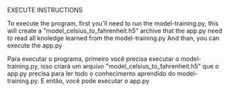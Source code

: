 EXECUTE INSTRUCTIONS

To execute the program, first you'll need to run the model-training.py, this will create a "model_celsius_to_fahrenheit.h5" archive that the app.py need to read all knoledge learned from the model-training.py
And than, you can execute the app.py

Para executar o programa, primeiro você precisa executar o model-training.py, isso criará um arquivo "model_celsius_to_fahrenheit.h5" que o app.py precisa para ler todo o conhecimento aprendido do model-training.py. E então, você pode executar o app.py
